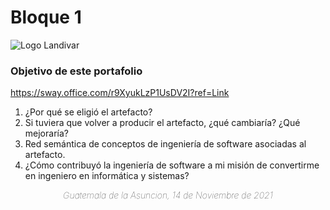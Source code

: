 # Bloque 1
![Logo Landivar](https://i.imgur.com/3bc97R1.png)
### Objetivo de este portafolio
https://sway.office.com/r9XyukLzP1UsDV2I?ref=Link
 1. ¿Por qué se eligió el artefacto?
 2. Si tuviera que volver a producir el artefacto, ¿qué cambiaría? ¿Qué mejoraría?
 3. Red semántica de conceptos de ingeniería de software asociadas al artefacto.
 4. ¿Cómo contribuyó la ingeniería de software a mi misión de convertirme en ingeniero en informática y sistemas?


<div style="text-align:center;font-weight: 1;font-style: italic;"> Guatemala de la Asuncion, 14 de Noviembre de 2021</div>
